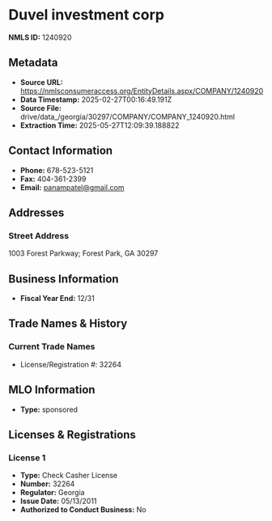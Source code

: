 # Duvel investment corp

**NMLS ID:** 1240920

## Metadata
- **Source URL:** https://nmlsconsumeraccess.org/EntityDetails.aspx/COMPANY/1240920
- **Data Timestamp:** 2025-02-27T00:16:49.191Z
- **Source File:** drive/data_/georgia/30297/COMPANY/COMPANY_1240920.html
- **Extraction Time:** 2025-05-27T12:09:39.188822

## Contact Information
- **Phone:** 678-523-5121
- **Fax:** 404-361-2399
- **Email:** panampatel@gmail.com

## Addresses
### Street Address
1003 Forest Parkway; Forest Park, GA 30297

## Business Information
- **Fiscal Year End:** 12/31

## Trade Names & History
### Current Trade Names
- License/Registration #: 32264

## MLO Information
- **Type:** sponsored

## Licenses & Registrations

### License 1
- **Type:** Check Casher License
- **Number:** 32264
- **Regulator:** Georgia
- **Issue Date:** 05/13/2011
- **Authorized to Conduct Business:** No
